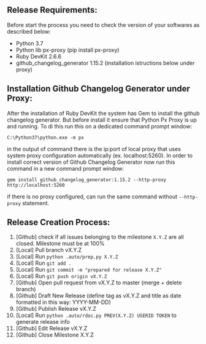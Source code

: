 ## Release Requirements:
Before start the process you need to check the version of your softwares as described below:
- Python 3.7
- Python lib px-proxy (pip install px-proxy)
- Ruby DevKit 2.6.6
- github_changelog_generator 1.15.2 (installation istructions below under proxy)

## Installation Github Changelog Generator under Proxy:
After the installation of Ruby DevKit the system has Gem to install the github changelog generator. But before install it ensure that Python Px Proxy is up and running. To di this run this on a dedicated command prompt window:

`C:\Python37\python.exe -m px`

in the output of command there is the ip:port of local proxy that uses system proxy configuration automatically (ex. localhost:5260).
In order to install correct version of Github Changelog Generator now run this command in a new command prompt window:

`gem install github_changelog_generator:1.15.2 --http-proxy http://localhost:5260`

if there is no proxy configured, can run the same command without `--http-proxy` statement.

## Release Creation Process:
1. [Github] check if all issues belonging to the milestone `X.Y.Z` are all closed. Milestone must be at 100%
1. [Local] Pull branch vX.Y.Z
1. [Local] Run `python .auto/prep.py X.Y.Z`
1. [Local] Run `git add .`
1. [Local] Run `git commit -m "prepared for release X.Y.Z"`
1. [Local] Run `git push origin vX.Y.Z`
1. [Github] Open pull request from vX.Y.Z to master (merge + delete branch)
1. [Github] Draft New Release (define tag as vX.Y.Z and title as date formatted in this way: YYYY-MM-DD)
1. [Github] Publish Release vX.Y.Z
1. [Local] Run `python .auto/rdoc.py PREV(X.Y.Z) USERID TOKEN` to generate release info
1. [Github] Edit Release vX.Y.Z
1. [Github] Close Milestone X.Y.Z
